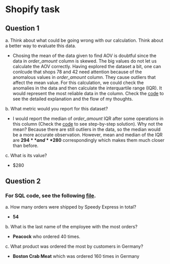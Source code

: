 # Shopify task
## Question 1
a. Think about what could be going wrong with our calculation. Think about a better way to evaluate this data. 
- Chosing the mean of the data given to find AOV is doubtful since the data in *order_amount* column is skewed. The big values do not let us calculate the AOV correctly. Having explored the dataset a bit, one can conlcude that shops 78 and 42 need attention because of the anomalous values in *order_amount* column. They cause outliers that affect the mean value. For this calculation, we could check the anomalies in the data and then calculate the interquartile range (IQR). It would represent the most reliable data in the column. Check the [code](shopify_task/aov.ipynb) to see the detailed explanation and the flow of my thoughts. 

b. What metric would you report for this dataset?
- I would report the median of *order_amount* IQR after some operations in this column (Check the [code](shopify_task/aov.ipynb) to see step-by-step solution). Why not the mean? Because there are still outliers in the data, so the median would be a more accurate observation. However, mean and median of the IQR are **$294** and **$280** correspondingly which makes them much closer than before.
  
c. What is its value?
- $280


## Question 2
### For SQL code, see the following [file](shopify_task/sql_challenge.sql).
a. How many orders were shipped by Speedy Express in total?
- **54**

b. What is the last name of the employee with the most orders?
- **Peacock** who ordered 40 times.

c. What product was ordered the most by customers in Germany?
- **Boston Crab Meat** which was ordered 160 times in Germany